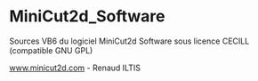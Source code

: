 MiniCut2d_Software
==================

Sources VB6 du logiciel MiniCut2d Software sous licence CECILL (compatible GNU GPL)

www.minicut2d.com - Renaud ILTIS

